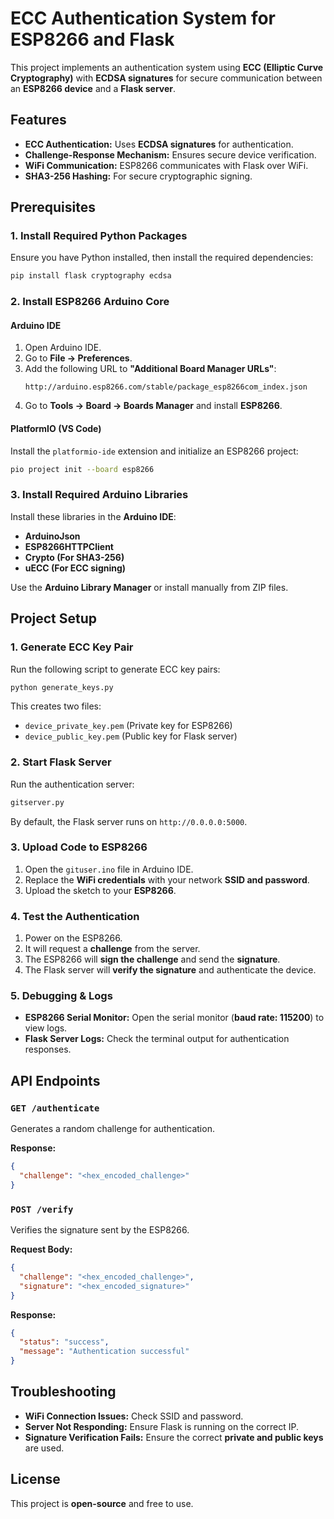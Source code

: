 # ECC Authentication System for ESP8266 and Flask

This project implements an authentication system using **ECC (Elliptic Curve Cryptography)** with **ECDSA signatures** for secure communication between an **ESP8266 device** and a **Flask server**.

## Features

- **ECC Authentication:** Uses **ECDSA signatures** for authentication.
- **Challenge-Response Mechanism:** Ensures secure device verification.
- **WiFi Communication:** ESP8266 communicates with Flask over WiFi.
- **SHA3-256 Hashing:** For secure cryptographic signing.

## Prerequisites

### 1. Install Required Python Packages

Ensure you have Python installed, then install the required dependencies:

```sh
pip install flask cryptography ecdsa
```

### 2. Install ESP8266 Arduino Core

#### **Arduino IDE**

1. Open Arduino IDE.
2. Go to **File → Preferences**.
3. Add the following URL to **"Additional Board Manager URLs"**:
   ```
   http://arduino.esp8266.com/stable/package_esp8266com_index.json
   ```
4. Go to **Tools → Board → Boards Manager** and install **ESP8266**.

#### **PlatformIO (VS Code)**

Install the `platformio-ide` extension and initialize an ESP8266 project:

```sh
pio project init --board esp8266
```

### 3. Install Required Arduino Libraries

Install these libraries in the **Arduino IDE**:

- **ArduinoJson**
- **ESP8266HTTPClient**
- **Crypto (For SHA3-256)**
- **uECC (For ECC signing)**

Use the **Arduino Library Manager** or install manually from ZIP files.

## Project Setup

### 1. Generate ECC Key Pair

Run the following script to generate ECC key pairs:

```sh
python generate_keys.py
```

This creates two files:

- `device_private_key.pem` (Private key for ESP8266)
- `device_public_key.pem` (Public key for Flask server)

### 2. Start Flask Server

Run the authentication server:

```sh
gitserver.py
```

By default, the Flask server runs on `http://0.0.0.0:5000`.

### 3. Upload Code to ESP8266

1. Open the `gituser.ino` file in Arduino IDE.
2. Replace the **WiFi credentials** with your network **SSID and password**.
3. Upload the sketch to your **ESP8266**.

### 4. Test the Authentication

1. Power on the ESP8266.
2. It will request a **challenge** from the server.
3. The ESP8266 will **sign the challenge** and send the **signature**.
4. The Flask server will **verify the signature** and authenticate the device.

### 5. Debugging & Logs

- **ESP8266 Serial Monitor:** Open the serial monitor (**baud rate: 115200**) to view logs.
- **Flask Server Logs:** Check the terminal output for authentication responses.

## API Endpoints

### `GET /authenticate`
Generates a random challenge for authentication.

**Response:**
```json
{
  "challenge": "<hex_encoded_challenge>"
}
```

### `POST /verify`
Verifies the signature sent by the ESP8266.

**Request Body:**
```json
{
  "challenge": "<hex_encoded_challenge>",
  "signature": "<hex_encoded_signature>"
}
```

**Response:**
```json
{
  "status": "success",
  "message": "Authentication successful"
}
```

## Troubleshooting

- **WiFi Connection Issues:** Check SSID and password.
- **Server Not Responding:** Ensure Flask is running on the correct IP.
- **Signature Verification Fails:** Ensure the correct **private and public keys** are used.

## License

This project is **open-source** and free to use.
